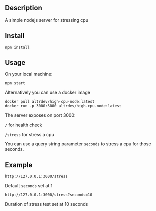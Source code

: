 ## Description
A simple nodejs server for stressing cpu

## Install
```
npm install
```

## Usage
On your local machine: 

```
npm start
```

Alternatively you can use a docker image
```
docker pull altrdev/high-cpu-node:latest
docker run -p 3000:3000 altrdev/high-cpu-node:latest
```

The server exposes on port 3000:

`/` for health check

`/stress` for stress a cpu 

You can use a query string parameter `seconds` to stress a cpu for those seconds.

## Example
```
http://127.0.0.1:3000/stress
``` 
Default `seconds` set at 1

```
http://127.0.0.1:3000/stress?seconds=10
```
Duration of stress test set at 10 seconds
